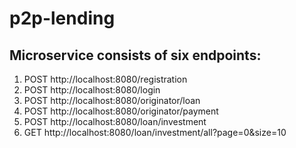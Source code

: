 # p2p-lending

## Microservice consists of six endpoints:
1. POST http://localhost:8080/registration
2. POST http://localhost:8080/login
3. POST http://localhost:8080/originator/loan
4. POST http://localhost:8080/originator/payment
5. POST http://localhost:8080/loan/investment
6. GET http://localhost:8080/loan/investment/all?page=0&size=10
